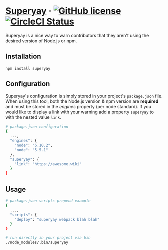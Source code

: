 # [Superyay](https://github.com/scottsword/superyay) &middot; [![GitHub license](https://img.shields.io/badge/license-MIT-blue.svg)](https://github.com/scottsword/superyay/blob/master/LICENSE) [![CircleCI Status](https://circleci.com/gh/scottsword/superyay.svg?style=shield&circle-token=:circle-token)](https://circleci.com/gh/scottsword/superyay)

Superyay is a nice way to warn contributors that they aren't using the desired version of Node.js or npm.

## Installation
`npm install superyay`


## Configuration
Superyay's configuration is simply stored in your project's `package.json` file. When using this tool, both the Node.js version & npm version are **required** and must be stored in the *engines* property (per node standard). If you would like to display a link with your warning add a property `superyay` to with the nested value `link`. 
```bash
# package.json configuration
{
  ...,
  "engines": {
    "node": "6.10.2",
    "node": "5.5.1"
  },
  "superyay": {
    "link": "https://awesome.wiki"
  }
}
```

## Usage
```bash
# package.json scripts prepend example
{
  ...,
  "scripts": {
    "deploy": "superyay webpack blah blah"
  }
}
```

```bash
# run directly in your project via bin
./node_modules/.bin/superyay
